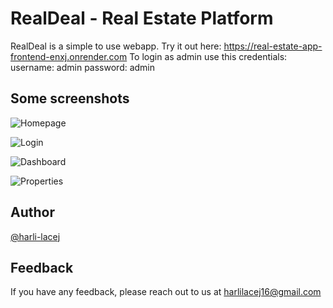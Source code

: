 # RealDeal - Real Estate Platform

RealDeal is a simple to use webapp.
Try it out here: https://real-estate-app-frontend-enxj.onrender.com
To login as admin use this credentials:
username: admin
password: admin

## Some screenshots

![Homepage](https://via.placeholder.com/468x300?text=App+Screenshot+Here)

![Login](https://via.placeholder.com/468x300?text=App+Screenshot+Here)

![Dashboard](https://via.placeholder.com/468x300?text=App+Screenshot+Here)

![Properties](https://via.placeholder.com/468x300?text=App+Screenshot+Here)



## Author

[@harli-lacej](https://github.com/harli-lacej)


## Feedback

If you have any feedback, please reach out to us at harlilacej16@gmail.com

